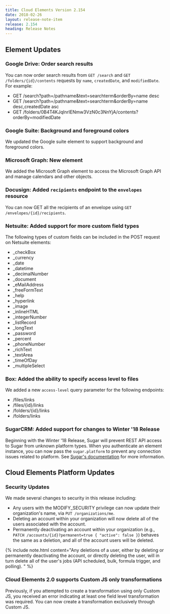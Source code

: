 ```yaml
---
title: Cloud Elements Version 2.154
date: 2018-02-26
layout: release-note-item
release: 2.154
heading: Release Notes
---
```

## Element Updates

### Google Drive: Order search results

You can now order search results from `GET /search` and `GET /folders/{id}/contents` requests  by `name`, `createdDate`, and `modifiedDate`. For example:

* GET /search?path=/pathname&text=searchterm&orderBy=name desc
* GET /search?path=/pathname&text=searchterm&orderBy=name desc,createdDate asc
* GET /folders/0B4T4KJqlnrIENmw3VzN0c3NnYjA/contents?orderBy=modifiedDate

### Google Suite: Background and foreground colors

We updated the Google suite element to support background and foreground colors.

### Microsoft Graph: New element

We added the Microsoft Graph element to access the Microsoft Graph API and manage calendars and other objects.

### Docusign: Added `recipients` endpoint to the `envelopes` resource

You can now GET all the recipients of an envelope using `GET /envelopes/{id}/recipients`.

### Netsuite: Added support for more custom field types

The following types of custom fields can be included in the POST request on Netsuite elements:

* _checkBox
* _currency
* _date
* _datetime
* _decimalNumber
* _document
* _eMailAddress
* _freeFormText
* _help
* _hyperlink
* _image
* _inlineHTML
* _integerNumber
* _listRecord
* _longText
* _password
* _percent
* _phoneNumber
* _richText
* _textArea
* _timeOfDay
* _multipleSelect

### Box: Added the ability to specify access level to files

We added a new `access-level` query parameter for the following endpoints:

* /files/links
* /files/{id}/links
* /folders/{id}/links
* /folders/links

### SugarCRM: Added support for changes to Winter '18 Release

Beginning with the Winter '18 Release, Sugar will prevent REST API access to Sugar from unknown platform types. When you authenticate an element instance, you can now pass the `sugar.platform` to prevent any connection issues related to platform. See [Sugar's documentation](https://community.sugarcrm.com/community/developer/blog/2017/11/20/unknown-platforms-to-be-restricted-in-winter-18-release) for more information.



## Cloud Elements Platform Updates

### Security Updates

We made several changes to security in this release including:

* Any users with the MODIFY_SECURITY privilege can now update their organization's name, via `PUT /organizations/me`.
* Deleting an account within your organization will now delete all of the users associated with the account.
* Permanently deactivating an account within your organization (e.g., `PATCH /accounts/{id}?permanent=true { "active": false }`) behaves the same as a deletion, and all of the account users will be deleted.

{% include note.html content="Any deletions of a user, either by deleting or permanently deactivating the account, or directly deleting the user, will in turn delete all of the user's jobs (API scheduled, bulk, formula trigger, and polling). " %}

### Cloud Elements 2.0 supports Custom JS only transformations

Previously, if you attempted to create a transformation using only Custom JS, you received an error indicating at least one field level transformation was required. You can now create a transformation exclusively through Custom JS.
